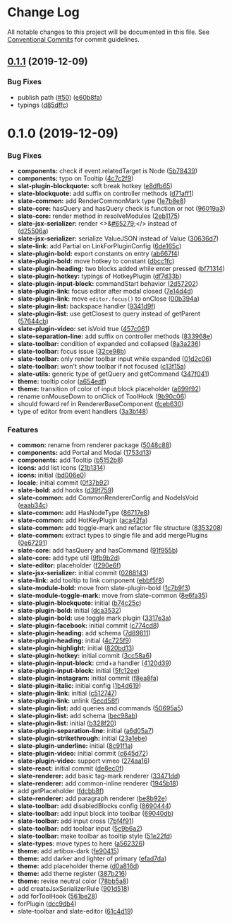 # Change Log

All notable changes to this project will be documented in this file.
See [Conventional Commits](https://conventionalcommits.org) for commit guidelines.

## [0.1.1](https://github.com/React-Artibox/artibox/compare/v0.1.0...v0.1.1) (2019-12-09)

### Bug Fixes

- publish path ([#50](https://github.com/React-Artibox/artibox/issues/50)) ([e60b8fa](https://github.com/React-Artibox/artibox/commit/e60b8fa42e09fafbcb18f0763ae1fb7d39d65999))
- typings ([d85dffc](https://github.com/React-Artibox/artibox/commit/d85dffcd3a7c5952cce319d3f57c4936c1165f92))

# 0.1.0 (2019-12-09)

### Bug Fixes

- **components:** check if event.relatedTarget is Node ([5b78439](https://github.com/React-Artibox/artibox/commit/5b7843952c0e59da591d7d3786251853dadf786e))
- **components:** typo on Tooltip ([4c7c2f9](https://github.com/React-Artibox/artibox/commit/4c7c2f96d5e6e80b6cbed1e4f177f01e855891de))
- **slat-plugin-blockquote:** soft break hotkey ([e8dfb65](https://github.com/React-Artibox/artibox/commit/e8dfb651ed8ffbfb44f72635dcc1a1235a82783a))
- **slate-blockquote:** add suffix on controller methods ([d71aff1](https://github.com/React-Artibox/artibox/commit/d71aff100c2503c2a7d9af11f43fa5e52e0cc7c6))
- **slate-common:** add RenderCommonMark type ([1e7b8e8](https://github.com/React-Artibox/artibox/commit/1e7b8e88d06eb82db1e52e22d66b22f1aa5b339c))
- **slate-core:** hasQuery and hasQuery check is function or not ([96019a3](https://github.com/React-Artibox/artibox/commit/96019a3fd3a43aec46ea299043937de50a66d0c8))
- **slate-core:** render method in resolveModules ([2eb1175](https://github.com/React-Artibox/artibox/commit/2eb1175be93fa2c3e7b6e20e469f2ee2e72914b8))
- **slate-jsx-serializer:** render <>&[#65279](https://github.com/React-Artibox/artibox/issues/65279);</> instead of <br/> ([d25506a](https://github.com/React-Artibox/artibox/commit/d25506ac5b12e7fac7959328467a3e76e9818492))
- **slate-jsx-serializer:** serialize ValueJSON instead of Value ([30636d7](https://github.com/React-Artibox/artibox/commit/30636d72d0f5702d5be6b6b154aeff5ce13a3ad8))
- **slate-link:** add Partial on LinkForPluginConfig ([6de165c](https://github.com/React-Artibox/artibox/commit/6de165cb84e673aff4fb7315ebebe4c3c5e0c08e))
- **slate-plugin-bold:** export constants on entry ([ab667f4](https://github.com/React-Artibox/artibox/commit/ab667f4f34c744b70b2157befe90a590c5d0e7bd))
- **slate-plugin-bold:** move hotkey to constant ([dbcc1fc](https://github.com/React-Artibox/artibox/commit/dbcc1fc326246232be53d0e9474e9fc88547d421))
- **slate-plugin-heading:** two blocks added while enter pressed ([bf71314](https://github.com/React-Artibox/artibox/commit/bf71314d8960cabf87bf41d099c7a6911a77710c))
- **slate-plugin-hotkey:** typings of HotkeyPlugin ([df7d33b](https://github.com/React-Artibox/artibox/commit/df7d33bbc3cefac3746ad305668f0717cd6dc98e))
- **slate-plugin-input-block:** commandStart behavior ([2d57202](https://github.com/React-Artibox/artibox/commit/2d572029cb0ae1663087e847cc7be85f1aea148e))
- **slate-plugin-link:** focus editor after modal closed ([7e14d4d](https://github.com/React-Artibox/artibox/commit/7e14d4d978b7d2b312b66bc85cc6cebdfebb2b4f))
- **slate-plugin-link:** move `editor.focus()` to onClose ([00b394a](https://github.com/React-Artibox/artibox/commit/00b394a57190a43889a47f5c52824a65187a932c))
- **slate-plugin-list:** backspace handler ([9341d9f](https://github.com/React-Artibox/artibox/commit/9341d9fcff948c4c65f377f51ddeb807a3426829))
- **slate-plugin-list:** use getClosest to query instead of getParent ([57644cb](https://github.com/React-Artibox/artibox/commit/57644cb811d322ae2acfbdc175db9242f261f94c))
- **slate-plugin-video:** set isVoid true ([457c061](https://github.com/React-Artibox/artibox/commit/457c06178a22f0326d1316a91e21d6f8191d7893))
- **slate-separation-line:** add suffix on controller methods ([833968e](https://github.com/React-Artibox/artibox/commit/833968e08baaa214714d00315b917dd03713cc2b))
- **slate-toolbar:** condition of expanded and collapsed ([8a3a236](https://github.com/React-Artibox/artibox/commit/8a3a2367432b09d7e606c6648e98313fea8f81f9))
- **slate-toolbar:** focus issue ([32ce98b](https://github.com/React-Artibox/artibox/commit/32ce98b112e662136fe5aee4435693214c64734b))
- **slate-toolbar:** only render toolbar input while expanded ([01d2c06](https://github.com/React-Artibox/artibox/commit/01d2c064f6b4130769e525cd60cb9a08b48d0fc7))
- **slate-toolbar:** won't show toolbar if not focused ([c13f15a](https://github.com/React-Artibox/artibox/commit/c13f15af5dd788d798e9fd1714c34685d3f4cc76))
- **slate-utils:** generic type of getQuery and getCommand ([347f041](https://github.com/React-Artibox/artibox/commit/347f0414c95b8b5f7701ab4c70448b999659d998))
- **theme:** tooltip color ([a654edf](https://github.com/React-Artibox/artibox/commit/a654edf8bd4e0cd3ccde38d8b0ac041774e0df07))
- **theme:** transition of color of input block placeholder ([a699f92](https://github.com/React-Artibox/artibox/commit/a699f92cabb5e398f998dc88b3f0e194a99ee54b))
- rename onMouseDown to onClick of ToolHook ([9b90c06](https://github.com/React-Artibox/artibox/commit/9b90c06c1b2674dba4bf15c0179fecf93fe88522))
- should foward ref in RendererBaseComponent ([fceb630](https://github.com/React-Artibox/artibox/commit/fceb6301a90e44be9bf7e6d2298e3705d7fbbac7))
- type of editor from event handlers ([3a3bf48](https://github.com/React-Artibox/artibox/commit/3a3bf48dd053511a14d7b128f7ea42733befe3ef))

### Features

- **common:** rename from renderer package ([5048c88](https://github.com/React-Artibox/artibox/commit/5048c88b918cf8fd7fb4e61c2eb653bea43bd0f2))
- **components:** add Portal and Modal ([1753d13](https://github.com/React-Artibox/artibox/commit/1753d13fb896ae7289da3c69e6c655b81943fdd4))
- **components:** add Tooltip ([b5152b8](https://github.com/React-Artibox/artibox/commit/b5152b871ed4cf946ac7681130f7f35e1d417107))
- **icons:** add list icons ([21b1314](https://github.com/React-Artibox/artibox/commit/21b1314ae12c1bb8384b336ad16bdfecb5f6937a))
- **icons:** initial ([bd006e0](https://github.com/React-Artibox/artibox/commit/bd006e0b9758c0d0ea63a1ece72f8a4f3ccd07c3))
- **locale:** initial commit ([0f37b92](https://github.com/React-Artibox/artibox/commit/0f37b92dca38238b6812db0165b00feec4c38f8f))
- **slate-bold:** add hooks ([d39f759](https://github.com/React-Artibox/artibox/commit/d39f759a3dbe2a5fb8176c956eff5ab072eeea7d))
- **slate-common:** add CommonRendererConfig and NodeIsVoid ([eaab34c](https://github.com/React-Artibox/artibox/commit/eaab34c5ce369b75f8e3a72ce66577a333006e8d))
- **slate-common:** add HasNodeType ([86717e8](https://github.com/React-Artibox/artibox/commit/86717e8a1778c5f6c20692e7c6207a9d03bc963d))
- **slate-common:** add HotKeyPlugin ([aca42fa](https://github.com/React-Artibox/artibox/commit/aca42fa1e158578deddc83b208bb7e37b2c1fed0))
- **slate-common:** add toggle-mark and refactor file structure ([8353208](https://github.com/React-Artibox/artibox/commit/83532083ff3119c70f9ee1de085586c48d37421e))
- **slate-common:** extract types to single file and add mergePlugins ([0e67291](https://github.com/React-Artibox/artibox/commit/0e67291aead9ad59769f7db748e00c8a3c601027))
- **slate-core:** add hasQuery and hasCommand ([91f955b](https://github.com/React-Artibox/artibox/commit/91f955bd9f59f7b97546606f35349df6ac762f5e))
- **slate-core:** add type util ([9fb9b2d](https://github.com/React-Artibox/artibox/commit/9fb9b2d4301e6ace5174ba46e3c147a8671e38e3))
- **slate-editor:** placeholder ([f290e6f](https://github.com/React-Artibox/artibox/commit/f290e6fd5db175f177e5fc2e6989f6020ca87a20))
- **slate-jsx-serializer:** initial commit ([0288143](https://github.com/React-Artibox/artibox/commit/02881433d85038570277978c77546325e290c10b))
- **slate-link:** add tooltip to link component ([ebbf5f8](https://github.com/React-Artibox/artibox/commit/ebbf5f83807eeec53e7cd32e9a5178f4273ffdc6))
- **slate-module-bold:** move from slate-plugin-bold ([1c7b9f3](https://github.com/React-Artibox/artibox/commit/1c7b9f3533b69ce212bdcb827b9f1ddea31d5d99))
- **slate-module-toggle-mark:** move from slate-common ([8e6fa35](https://github.com/React-Artibox/artibox/commit/8e6fa351a55bae0f7adca86d61be7ccb3a426772))
- **slate-plugin-blockquote:** initial ([b74c25c](https://github.com/React-Artibox/artibox/commit/b74c25c15836b95ba74064e433ac5da79b3f1df5))
- **slate-plugin-bold:** initial ([dca3532](https://github.com/React-Artibox/artibox/commit/dca35327216d22affec7c9908944c90f98b1c436))
- **slate-plugin-bold:** use toggle mark plugin ([3317e3a](https://github.com/React-Artibox/artibox/commit/3317e3adf4c67f677c2ae6507f226f5bf6015567))
- **slate-plugin-facebook:** initial commit ([c774cd8](https://github.com/React-Artibox/artibox/commit/c774cd841ade19221d6c4d2df9952cafc6cbbc7f))
- **slate-plugin-heading:** add schema ([7d89811](https://github.com/React-Artibox/artibox/commit/7d89811ceffeb090fe9b87d5b928f1b907322f23))
- **slate-plugin-heading:** initial ([4c725f9](https://github.com/React-Artibox/artibox/commit/4c725f98cb3426f67e70acb1ac7bbd36f1cc9b14))
- **slate-plugin-highlight:** initial ([820bd13](https://github.com/React-Artibox/artibox/commit/820bd130aa20677a5f931af2a7e21b0a9d6bf7fa))
- **slate-plugin-hotkey:** initial commit ([3cc58a6](https://github.com/React-Artibox/artibox/commit/3cc58a68cf31454bc455f185dd0cf9ec48b1c3bc))
- **slate-plugin-input-block:** cmd+a handler ([4120d39](https://github.com/React-Artibox/artibox/commit/4120d393381ba584e0c79ed26622c65d566c394b))
- **slate-plugin-input-block:** initial ([5fc12ee](https://github.com/React-Artibox/artibox/commit/5fc12ee6e354f5a69008958ed0befff71caa7164))
- **slate-plugin-instagram:** initial commit ([f8ea8fa](https://github.com/React-Artibox/artibox/commit/f8ea8fa5c349aa77e0022ab890e4be5f66a6f9b6))
- **slate-plugin-italic:** initial config ([1b4d619](https://github.com/React-Artibox/artibox/commit/1b4d6194aa87781a8362e1bd652e213e1d3ab507))
- **slate-plugin-link:** initial ([c512747](https://github.com/React-Artibox/artibox/commit/c5127477b8df1594912ce413dd08e583f01937ab))
- **slate-plugin-link:** unlink ([5ecd58f](https://github.com/React-Artibox/artibox/commit/5ecd58fa3a519e594fd76033aba348cc3f4f0379))
- **slate-plugin-list:** add queries and commands ([50695a5](https://github.com/React-Artibox/artibox/commit/50695a5edb757039b1020a11a615bc0b1be2a76a))
- **slate-plugin-list:** add schema ([bec98ab](https://github.com/React-Artibox/artibox/commit/bec98ab8cd34faf1d5dd97a6c9d6a2f3fe290ff8))
- **slate-plugin-list:** initial ([b328f20](https://github.com/React-Artibox/artibox/commit/b328f202edffbea8b1098fe7e48b95cccc1e845d))
- **slate-plugin-separation-line:** initial ([a6d05a7](https://github.com/React-Artibox/artibox/commit/a6d05a70dff3a55d75cbb25add82aa6995e83a02))
- **slate-plugin-strikethrough:** initial ([23a1ebe](https://github.com/React-Artibox/artibox/commit/23a1ebeae450ffc1b1ac88b23c0a5c862d71aefa))
- **slate-plugin-underline:** initial ([8c91f1a](https://github.com/React-Artibox/artibox/commit/8c91f1a733989abc4cff4fbed72219b14e51e3f1))
- **slate-plugin-video:** initial commit ([c645d72](https://github.com/React-Artibox/artibox/commit/c645d72be82de752bc6e474acdc45d3b35a49daf))
- **slate-plugin-video:** support vimeo ([274aa16](https://github.com/React-Artibox/artibox/commit/274aa1624efb98c377137fcc6a47a912ab77cc02))
- **slate-react:** initial commit ([de8ec0f](https://github.com/React-Artibox/artibox/commit/de8ec0f6270b4414e809ac22922a0863a898f0d7))
- **slate-renderer:** add basic tag-mark renderer ([33471dd](https://github.com/React-Artibox/artibox/commit/33471ddf804af54ff0f87a2f895e5b6334e64831))
- **slate-renderer:** add common-inline renderer ([1945b18](https://github.com/React-Artibox/artibox/commit/1945b1805912933f5b81d06b32a61222a9adf74f))
- add getPlaceholder ([fdcbb8f](https://github.com/React-Artibox/artibox/commit/fdcbb8ffbf907040eca781d2dd98498ef4650c63))
- **slate-renderer:** add paragraph renderer ([be8b92e](https://github.com/React-Artibox/artibox/commit/be8b92e9667bcf89939943b267b4de62e795dd84))
- **slate-toolbar:** add disabledBlocks config ([8690444](https://github.com/React-Artibox/artibox/commit/869044466db8b6c0e1798941c81df9d57c47d097))
- **slate-toolbar:** add input block into toolbar ([69040db](https://github.com/React-Artibox/artibox/commit/69040db98ec4b962ac2b7c96319a3ca83671ebfa))
- **slate-toolbar:** add input cross ([7bf4f91](https://github.com/React-Artibox/artibox/commit/7bf4f91b5821646863e1ed355c9f7412f34042bd))
- **slate-toolbar:** add toolbar input ([5c9b6a2](https://github.com/React-Artibox/artibox/commit/5c9b6a218aff49d2e02a5b80171230c0359c9810))
- **slate-toolbar:** make toolbar as tooltip style ([51e22fd](https://github.com/React-Artibox/artibox/commit/51e22fd4f87c8ce28c41dee24f463b0c0286d262))
- **slate-types:** move types to here ([a562326](https://github.com/React-Artibox/artibox/commit/a562326834d519ef7e02aea554f1ac74a4bef249))
- **theme:** add artibox-dark ([fe90415](https://github.com/React-Artibox/artibox/commit/fe904151f47031c64041b1d5d691f682f31ff6fb))
- **theme:** add darker and lighter of primary ([efad7da](https://github.com/React-Artibox/artibox/commit/efad7da620f7b6532c1fec1151feac8b8c09fdb6))
- **theme:** add placeholder theme ([d0a816d](https://github.com/React-Artibox/artibox/commit/d0a816d4a3154124655dcd7d3faaeec16f640b4c))
- **theme:** add theme register ([387b216](https://github.com/React-Artibox/artibox/commit/387b216241e4675580f6fb66b95e499a6581c21a))
- **theme:** revise neutral color ([78bb5a8](https://github.com/React-Artibox/artibox/commit/78bb5a8e63c1835e96f102e700e13916ef88f7b5))
- add createJsxSerializerRule ([901d518](https://github.com/React-Artibox/artibox/commit/901d5186483bc7171ea7b425e6443710aa7fae3b))
- add forToolHook ([561be28](https://github.com/React-Artibox/artibox/commit/561be288085dd99b95d2e73c0e78641dc531465d))
- forPlugin ([dcc9db4](https://github.com/React-Artibox/artibox/commit/dcc9db47ef3d02d6c3a18a31b4a546b5b4a95b89))
- slate-toolbar and slate-editor ([61c4d19](https://github.com/React-Artibox/artibox/commit/61c4d1970328330662e9753f6b15dbb70137b42d))
